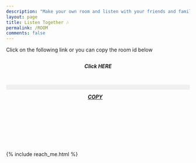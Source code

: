 ```yaml
---
description: "Make your own room and listen with your friends and family !🎵🎵"
layout: page
title: Listen Together 🎶
permalink: /ROOM
comments: false
---
```


<div class="row justify-content-between">
  <div class="col-md-8 pr-5">

  <p>Click on the following link or you can copy the room id below </p>

  <h5 id="click-here" style="text-align:center;margin-top: 2em;">Click HERE</a></h5>

<div style="margin-top: 3em;margin-bottom: 10em;">
    <div style="font-size: .8em;border-radius: .3em;text-align:center;padding: .6em; background: #f0f0f0;" id="roomId"> </div> 
    <h5 id="copy" style="text-align:center;margin-top: .8em;"> 
     <a href="">COPY<img style="width: .9em; height: .9em; margin-left: .2em;" src="{{ site.baseurl }}/assets/images/copy.png" /></a>
    </h5>
</div>
</div>
  <div class="col-md-4">
    <div class="sticky-top" style="top: 120px;">
      {% include reach_me.html %}
    </div>
  </div>
</div>

 <script src="{{ site.baseurl }}/assets/js/listen-together.js"> </script>

